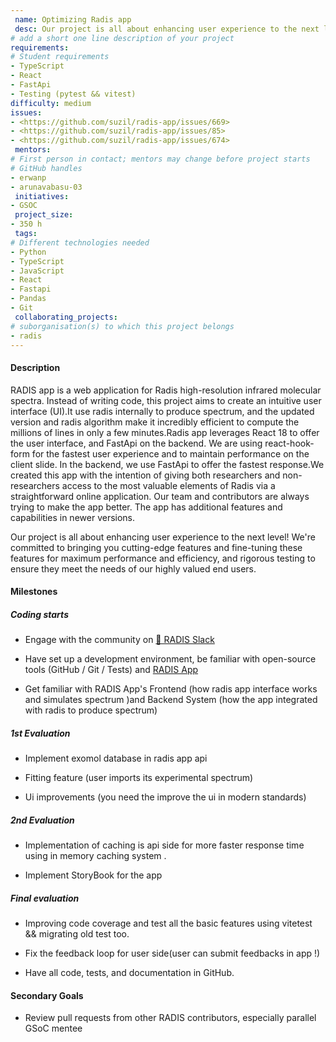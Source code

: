 ```yaml
---
 name: Optimizing Radis app
 desc: Our project is all about enhancing user experience to the next level! We're committed to bringing you cutting-edge features and  fine-tuning these features for maximum performance and efficiency, and rigorous testing to ensure they meet the needs of our highly valued end users.
# add a short one line description of your project
requirements:
# Student requirements
- TypeScript
- React
- FastApi
- Testing (pytest && vitest)
difficulty: medium
issues:
- <https://github.com/suzil/radis-app/issues/669>
- <https://github.com/suzil/radis-app/issues/85>
- <https://github.com/suzil/radis-app/issues/674>
 mentors:
# First person in contact; mentors may change before project starts
# GitHub handles
- erwanp
- arunavabasu-03
 initiatives:
- GSOC
 project_size:
- 350 h
 tags:
# Different technologies needed
- Python
- TypeScript
- JavaScript
- React
- Fastapi
- Pandas
- Git
 collaborating_projects:
# suborganisation(s) to which this project belongs
- radis
---
```


#### Description

RADIS app is a web application for Radis high-resolution infrared molecular spectra. Instead of writing code, this project aims to create an intuitive user interface (UI).It use radis internally to produce spectrum, and the updated version and radis algorithm make it incredibly efficient to compute the millions of lines in only a few minutes.Radis app leverages React 18 to offer the user interface, and FastApi on the backend. We are using react-hook-form for the fastest user experience and to maintain performance on the client slide. In the backend, we use FastApi to offer the fastest response.We created this app with the intention of giving both researchers and non-researchers access to the most valuable elements of Radis via a straightforward online application. Our team and contributors are always trying to make the app better. The app has additional features and capabilities in newer versions.

Our project is all about enhancing user experience to the next level! We're committed to bringing you cutting-edge features and  fine-tuning these features for maximum performance and efficiency, and rigorous testing to ensure they meet the needs of our highly valued end users.

#### Milestones

##### Coding starts

- Engage with the community on [💬 RADIS Slack](https://github.com/radis/slack-invite)

- Have set up a development environment, be familiar with open-source tools (GitHub / Git / Tests) and [RADIS App](https://github.com/suzil/radis-app)

- Get familiar with RADIS App's Frontend (how radis app interface  works and simulates spectrum )and Backend System (how the app integrated with radis to produce spectrum)

##### 1st Evaluation

- Implement exomol database  in radis app api

- Fitting feature (user imports its experimental spectrum)

- Ui improvements (you need the improve the ui in modern standards)

##### 2nd Evaluation

- Implementation of caching is api side for more faster response time using in memory caching system .

- Implement StoryBook for the app

##### Final evaluation

- Improving code coverage and test all the basic features using vitetest && migrating old test too.

- Fix the  feedback  loop for user side(user can submit feedbacks in app !)

- Have all code, tests, and documentation in GitHub.

#### Secondary Goals

- Review pull requests from other RADIS contributors, especially parallel GSoC mentee
